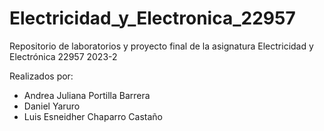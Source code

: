 # Electricidad_y_Electronica_22957
Repositorio de laboratorios y proyecto final de la asignatura Electricidad y Electrónica 22957 2023-2

Realizados por:
- Andrea Juliana Portilla Barrera
- Daniel Yaruro
- Luis Esneidher Chaparro Castaño
